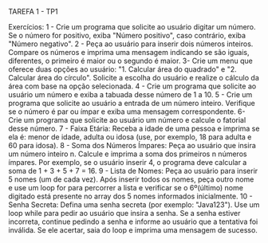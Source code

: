 TAREFA 1 - TP1

Exercícios:
1 - Crie um programa que solicite ao usuário digitar um número. Se o número for positivo, exiba "Número positivo", caso contrário, exiba "Número negativo".
2 - Peça ao usuário para inserir dois números inteiros. Compare os números e imprima uma mensagem indicando se são iguais, diferentes, o primeiro é maior ou o segundo é maior.
3- Crie um menu que oferece duas opções ao usuário: "1. Calcular área do quadrado" e "2. Calcular área do círculo". Solicite a escolha do usuário e realize o cálculo da área com base na opção selecionada.
4 - Crie um programa que solicite ao usuário um número e exiba a tabuada desse número de 1 a 10.
5 - Crie um programa que solicite ao usuário a entrada de um número inteiro. Verifique se o número é par ou ímpar e exiba uma mensagem correspondente.
6- Crie um programa que solicite ao usuário um número e calcule o fatorial desse número.
7 - Faixa Etária: Receba a idade de uma pessoa e imprima se ela é: menor de idade, adulta ou idosa (use, por exemplo, 18 para adulta e 60 para idosa).
8 - Soma dos Números Ímpares: Peça ao usuário que insira um número inteiro n. Calcule e imprima a soma dos primeiros n números ímpares. Por exemplo, se o usuário inserir 4, o programa deve calcular a soma de 1 + 3 + 5 + 7 = 16.
9 - Lista de Nomes: Peça ao usuário para inserir 5 nomes (um de cada vez). Após inserir todos os nomes, peça outro nome e use um loop for para percorrer a lista e verificar se o 6º(último) nome digitado está presente no array dos 5 nomes informados inicialmente.
10 - Senha Secreta: Defina uma senha secreta (por exemplo: "Java123"). Use um loop while para pedir ao usuário que insira a senha. Se a senha estiver incorreta, continue pedindo a senha e informe ao usuário que a tentativa foi inválida. Se ele acertar, saia do loop e imprima uma mensagem de sucesso.
